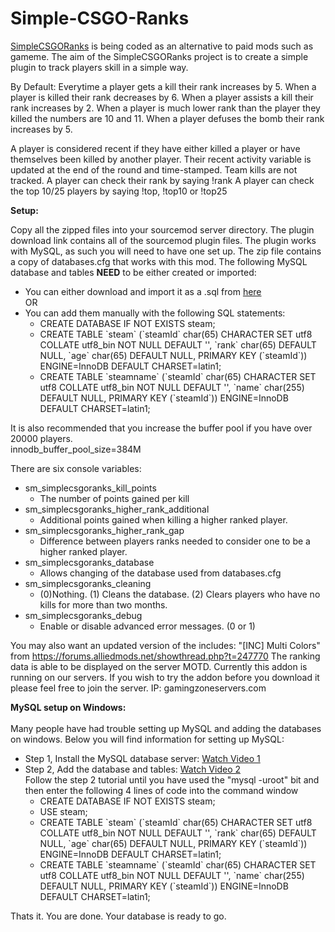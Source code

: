 # Simple-CSGO-Ranks

 <a href="https://forums.alliedmods.net/showthread.php?p=2306795">SimpleCSGORanks</a> is being coded as an alternative to paid mods such as gameme.
The aim of the SimpleCSGORanks project is to create a simple plugin to track players skill in a simple way.

By Default:
Everytime a player gets a kill their rank increases by 5.
When a player is killed their rank decreases by 6.
When a player assists a kill their rank increases by 2.
When a player is much lower rank than the player they killed the numbers are 10 and 11.
When a player defuses the bomb their rank increases by 5.

A player is considered recent if they have either killed a player or have themselves been killed by another player.
Their recent activity variable is updated at the end of the round and time-stamped. Team kills are not tracked.
A player can check their rank by saying !rank
A player can check the top 10/25 players by saying !top, !top10 or !top25

<b>Setup:</b>

Copy all the zipped files into your sourcemod server directory.
The plugin download link contains all of the sourcemod plugin files.
The plugin works with MySQL, as such you will need to have one set up.
The zip file contains a copy of databases.cfg that works with this mod.
The following MySQL database and tables <b>NEED</b> to be either created or imported:
<ul>
<li>You can either download and import it as a .sql from <a href="https://github.com/ArclightHub/Simple-CSGO-Ranks/tree/master/databases">here</a></li>
OR
<li>You can add them manually with the following SQL statements:
<br><ul>
<li>CREATE DATABASE IF NOT EXISTS steam;</li>
<li>CREATE TABLE `steam` (`steamId` char(65) CHARACTER SET utf8 COLLATE utf8_bin NOT NULL DEFAULT '', `rank` char(65) DEFAULT NULL, `age` char(65) DEFAULT NULL, PRIMARY KEY (`steamId`)) ENGINE=InnoDB DEFAULT CHARSET=latin1;</li>
<li>CREATE TABLE `steamname` (`steamId` char(65) CHARACTER SET utf8 COLLATE utf8_bin NOT NULL DEFAULT '', `name` char(255) DEFAULT NULL, PRIMARY KEY (`steamId`)) ENGINE=InnoDB DEFAULT CHARSET=latin1;</li>
</ul></li>
</ul>


It is also recommended that you increase the buffer pool if you have over 20000 players.<br>
innodb_buffer_pool_size=384M

There are six console variables:
<ul>
<li>sm_simplecsgoranks_kill_points<ul><li>The number of points gained per kill</li></ul></li>
<li>sm_simplecsgoranks_higher_rank_additional<ul><li>Additional points gained when killing a higher ranked player.</li></ul></li>
<li>sm_simplecsgoranks_higher_rank_gap<ul><li>Difference between players ranks needed to consider one to be a higher ranked player.</li></ul></li>
<li>sm_simplecsgoranks_database<ul><li>Allows changing of the database used from databases.cfg</li></ul></li>
<li>sm_simplecsgoranks_cleaning<ul><li>(0)Nothing. (1) Cleans the database. (2) Clears players who have no kills for more than two months.</li></ul></li>
<li>sm_simplecsgoranks_debug<ul><li>Enable or disable advanced error messages. (0 or 1)</li></ul></li>
</ul>

You may also want an updated version of the includes: "[INC] Multi Colors" from https://forums.alliedmods.net/showthread.php?t=247770
The ranking data is able to be displayed on the server MOTD.
Currently this addon is running on our servers.
If you wish to try the addon before you download it please feel free to join the server.
IP: gamingzoneservers.com

<b>MySQL setup on Windows:</b><br><br>
Many people have had trouble setting up MySQL and adding the databases on windows. Below you will find information for setting up MySQL:
<ul>
<li>Step 1, Install the MySQL database server: <a href="https://www.youtube.com/watch?v=AqQc3YqfelE">Watch Video 1</a></li>
<li>Step 2, Add the database and tables: <a href="https://www.youtube.com/watch?v=FAXhXI2Gxdc">Watch Video 2</a><br>
Follow the step 2 tutorial until you have used the "mysql -uroot" bit and then enter the following 4 lines of code into the command window
<ul>
<li>CREATE DATABASE IF NOT EXISTS steam;</li>
<li>USE steam;</li>
<li>CREATE TABLE `steam` (`steamId` char(65) CHARACTER SET utf8 COLLATE utf8_bin NOT NULL DEFAULT '', `rank` char(65) DEFAULT NULL, `age` char(65) DEFAULT NULL, PRIMARY KEY (`steamId`)) ENGINE=InnoDB DEFAULT CHARSET=latin1;</li>
<li>CREATE TABLE `steamname` (`steamId` char(65) CHARACTER SET utf8 COLLATE utf8_bin NOT NULL DEFAULT '', `name` char(255) DEFAULT NULL, PRIMARY KEY (`steamId`)) ENGINE=InnoDB DEFAULT CHARSET=latin1;</li>
</ul>
</li>
</ul>
Thats it. You are done. Your database is ready to go.

